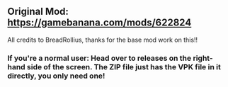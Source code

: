 ## Original Mod: https://gamebanana.com/mods/622824
All credits to BreadRollius, thanks for the base mod work on this!!

### If you're a normal user: Head over to releases on the right-hand side of the screen. The ZIP file just has the VPK file in it directly, you only need one!
